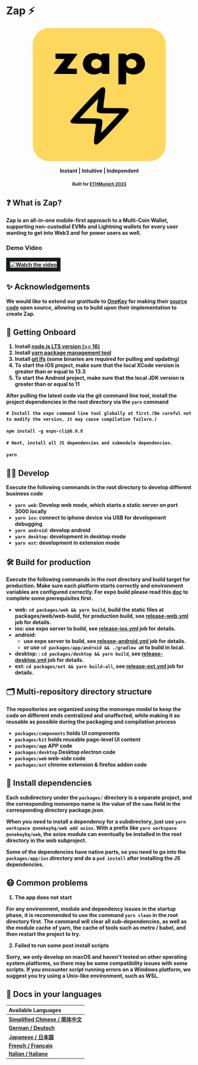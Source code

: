 # Zap ⚡️

<p align="center">
  <img width==360 height=360 src="./docs/logo.svg">
<p>

<p align="center">
  <strong>Instant | Intuitive | Independent<strong>
<p>

<p align="center">
  <sub>Built for <a href="https://ethmunich.de/">ETHMunich 2023</a>
<p>

## ❓ What is Zap?
Zap is an all-in-one **mobile-first** approach to a Multi-Coin Wallet, supporting non-custodial EVMs and Lightning wallets for every user wanting to get into Web3 and for power users as well. 

### Demo Video

<a href="http://www.youtube.com/watch?feature=player_embedded&v=fUq8mrxaibM" target="_blank">
 <img src="http://i3.ytimg.com/vi/fUq8mrxaibM/hqdefault.jpg" alt="Watch the video" width="240" height="180" border="10" />
</a>

## ✨ Acknowledgements

We would like to extend our gratitude to [OneKey](<[url](http://onekey.so)>) for making their [source code](<[url](https://github.com/OneKeyHQ/app-monorepo)>) open source, allowing us to build upon their implementation to create **Zap**.

## 🚀 Getting Onboard

1. Install [node.js LTS version (>= 16)](https://nodejs.org/en/)
2. Install [yarn package management tool](https://yarnpkg.com/)
3. Install [git lfs](https://git-lfs.github.com/) (some binaries are required for pulling and updating)
4. To start the iOS project, make sure that the local XCode version is greater than or equal to 13.3
5. To start the Android project, make sure that the local JDK version is greater than or equal to 11

After pulling the latest code via the git command line tool, install the project dependencies in the root directory via the `yarn` command

```
# Install the expo command line tool globally at first.(Be careful not to modify the version, it may cause compilation failure.)

npm install -g expo-cli@6.0.8

# Next, install all JS dependencies and submodule dependencies.

yarn
```

## 🧑‍💻 Develop

Execute the following commands in the root directory to develop different business code

- `yarn web`: Develop web mode, which starts a static server on port 3000 locally
- `yarn ios`: connect to iphone device via USB for development debugging
- `yarn android`: develop android
- `yarn desktop`: development in desktop mode
- `yarn ext`: development in extension mode

## 🛠 Build for production

Execute the following commands in the root directory and build target for production. Make sure each platform starts correctly and environment variables are configured correctly. For expo build please read this [doc](https://docs.expo.dev/build/setup/) to **complete some prerequisites first**.

- web: `cd packages/web && yarn build`, build the static files at packages/web/web-build, for production build, see [release-web.yml](./.github/workflows/release-web.yml) job for details.
- ios: use expo server to build, see [release-ios.yml](./.github/workflows/release-ios.yml) job for details.
- android:
  - use expo server to build, see [release-android.yml](./.github/workflows/release-android.yml) job for details.
  - or use `cd packages/app/android && ./gradlew aR` to build in local.
- desktop: : `cd packages/desktop && yarn build`, see [release-desktop.yml](./.github/workflows/release-desktop.yml) job for details.
- ext: `cd packages/ext && yarn build:all`, see [release-ext.yml](./.github/workflows/release-ext.yml) job for details.

## 🗂 Multi-repository directory structure

The repositories are organized using the monorepo model to keep the code on different ends centralized and unaffected, while making it as reusable as possible during the packaging and compilation process

- `packages/components` holds UI components
- `packages/kit` holds reusable page-level UI content
- `packages/app` APP code
- `packages/desktop` Desktop electron code
- `packages/web` web-side code
- `packages/ext` chrome extension & firefox addon code

## 🧲 Install dependencies

Each subdirectory under the `packages/` directory is a separate project, and the corresponding monorepo name is the value of the `name` field in the corresponding directory **package.json**.

When you need to install a dependency for a subdirectory, just use `yarn workspace @onekeyhq/web add axios`. With a prefix like `yarn workspace @onekeyhq/web`, the axios module can eventually be installed in the root directory in the web subproject.

Some of the dependencies have native parts, so you need to go into the `packages/app/ios` directory and do a `pod install` after installing the JS dependencies.

## 😷 Common problems

1. The app does not start

For any environment, module and dependency issues in the startup phase, it is recommended to use the command `yarn clean` in the root directory first. The command will clear all sub-dependencies, as well as the module cache of yarn, the cache of tools such as metro / babel, and then restart the project to try.

2. Failed to run some post install scripts

Sorry, we only develop on macOS and haven't tested on other operating system platforms, so there may be some compatibility issues with some scripts. If you encounter script running errors on a Windows platform, we suggest you try using a Unix-like environment, such as WSL.

## 💬 Docs in your languages

| Available Languages                                        |
| :--------------------------------------------------------- |
| [Simplified Chinese / 简体中文](docs/i18n/README.zh-cn.md) |
| [German / Deutsch](docs/i18n/README.de.md)                 |
| [Japanese / 日本語](docs/i18n/README.jp.md)                |
| [French / Français](docs/i18n/README.fr.md)                |
| [Italian / Italiano](docs/i18n/README.it.md)               |
